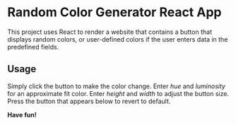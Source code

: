 # Random Color Generator React App

This project uses React to render a website that contains a button that displays random colors, or user-defined colors if the user enters data in the predefined fields.

## Usage

Simply click the button to make the color change. Enter _hue_ and _luminosity_ for an approximate fit color. Enter _height_ and _width_ to adjust the button size.
Press the button that appears below to revert to default.

**Have fun!**
